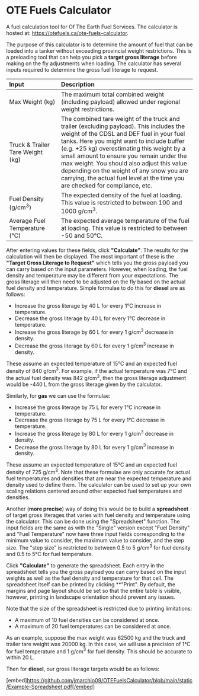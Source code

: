 # OTE Fuels Calculator

A fuel calculation tool for Of The Earth Fuel Services. The calculator is hosted at: https://otefuels.ca/ote-fuels-calculator.

The purpose of this calculator is to determine the amount of fuel that can be loaded into a tanker without exceeding provincial weight restrictions. This is a preloading tool that can help you pick a **target gross literage** before making on the fly adjustments when loading. The calculator has several inputs required to determine the gross fuel literage to request.

| <div style="width:115px">Input</div>    | Description |
| :-------- | :------- |
| Max Weight (kg)  | The maximum total combined weight (including payload) allowed under regional weight restrictions.   |
| Truck & Trailer Tare Weight (kg) | The combined tare weight of the truck and trailer (excluding payload). This includes the weight of the CDSL and DEF fuel in your fuel tanks. Here you might want to include buffer (e.g. +25 kg) overestimating this weight by a small amount to ensure you remain under the max weight. You should also adjust this value depending on the weight of any snow you are carrying, the actual fuel level at the time you are checked for compliance, etc.     |
| Fuel Density (g/cm$^3$)    | The expected density of the fuel at loading. This value is restricted to between 100 and 1000 g/cm$^3$.    |
| Average Fuel Temperature (°C)    | The expected average temperature of the fuel at loading. This value is restricted to between -50 and 50°C.    |

After entering values for these fields, click **"Calculate"**. The results for the calculation will then be displayed. The most important of these is the **"Target Gross Literage to Request"** which tells you the gross payload you can carry based on the input parameters. However, when loading, the fuel density and temperature may be different from your expectations. The gross literage will then need to be adjusted on the fly based on the actual fuel density and temperature. Simple formulae to do this for **diesel** are as follows:

* Increase the gross literage by 40 L for every 1°C increase in temperature.
* Decrease the gross literage by 40 L for every 1°C decrease in temperature.
* Increase the gross literage by 60 L for every 1 g/cm$^3$ decrease in density.
* Decrease the gross literage by 60 L for every 1 g/cm$^3$ increase in density.

These assume an expected temperature of 15°C and an expected fuel density of 840 g/cm$^3$. For example, if the actual temperature was 7°C and the actual fuel density was 842 g/cm$^3$, then the gross literage adjustment would be -440 L from the gross literage given by the calculator.

Similarly, for **gas** we can use the formulae:

* Increase the gross literage by 75 L for every 1°C increase in temperature.
* Decrease the gross literage by 75 L for every 1°C decrease in temperature.
* Increase the gross literage by 80 L for every 1 g/cm$^3$ decrease in density.
* Decrease the gross literage by 80 L for every 1 g/cm$^3$ increase in density.

These assume an expected temperature of 15°C and an expected fuel density of 725 g/cm$^3$.
Note that these formulae are only accurate for actual fuel temperatures and densities that are near the expected temperature and density used to define them. The calculator can be used to set up your own scaling relations centered around other expected fuel temperatures and densities.

Another (**more precise**) way of doing this would be to build a **spreadsheet** of target gross literages that varies with fuel density and temperature using the calculator. This can be done using the "Spreadsheet" function. The input fields are the same as with the "Single" version except "Fuel Density" and "Fuel Temperature" now have three input fields corresponding to the minimum value to consider, the maximum value to consider, and the step size. The "step size" is restricted to between 0.5 to 5 g/cm$^3$ for fuel density and 0.5 to 5°C for fuel temperature.

Click **"Calculate"** to generate the spreadsheet. Each entry in the spreadsheet tells you the gross payload you can carry based on the input weights as well as the fuel density and temperature for that cell. The spreadsheet itself can be printed by clicking **"Print". By default, the margins and page layout should be set so that the entire table is visible, however, printing in landscape orientation should prevent any issues.

Note that the size of the spreadsheet is restricted due to printing limitations:

* A maximum of 10 fuel densities can be considered at once.
* A maximum of 20 fuel temperatures can be considered at once.

As an example, suppose the max weight was 62500 kg and the truck and trailer tare weight was 20000 kg. In this case, we will use a precision of 1°C for fuel temperature and 1 g/cm$^3$ for fuel density. This should be accurate to within 20 L.

Then for **diesel**, our gross literage targets would be as follows:

[embed]https://github.com/jmarchio09/OTEFuelsCalculator/blob/main/static/Example-Spreadsheet.pdf[/embed]
